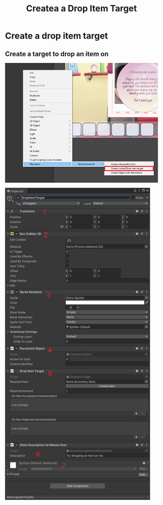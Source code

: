 ﻿---
uid: create_drop_item_target
title: Createa a Drop Item Target
---
# Create a drop item target

## Create a target to drop an item on

![Right click in hierarchy and select MoxieJam/StoryFramework/Create Drop Item target](../resources/images/CreateDropItemTarget.png)

![Configure item in window](../resources/images/DropItemTarget.png)
